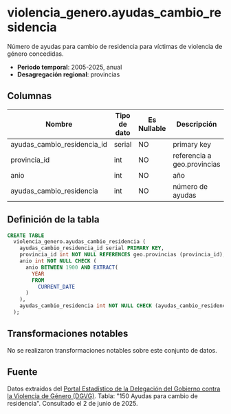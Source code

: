 # violencia_genero.ayudas_cambio_residencia

Número de ayudas para cambio de residencia para víctimas de violencia de género concedidas.

- **Periodo temporal**: 2005-2025, anual
- **Desagregación regional**: provincias

## Columnas

| Nombre | Tipo de dato | Es Nullable | Descripción |
| --- | --- | --- | --- |
| ayudas_cambio_residencia_id | serial | NO | primary key |
| provincia_id | int | NO | referencia a geo.provincias |
| anio | int | NO | año |
| ayudas_cambio_residencia | int | NO | número de ayudas |

## Definición de la tabla

```sql
CREATE TABLE
  violencia_genero.ayudas_cambio_residencia (
    ayudas_cambio_residencia_id serial PRIMARY KEY,
    provincia_id int NOT NULL REFERENCES geo.provincias (provincia_id),
    anio int NOT NULL CHECK (
      anio BETWEEN 1900 AND EXTRACT(
        YEAR
        FROM
          CURRENT_DATE
      )
    ),
    ayudas_cambio_residencia int NOT NULL CHECK (ayudas_cambio_residencia >= 0)
  );
```

## Transformaciones notables
No se realizaron transformaciones notables sobre este conjunto de datos.

## Fuente
Datos extraídos del <a href="https://estadisticasviolenciagenero.igualdad.gob.es/" target="_blank">Portal Estadístico de la Delegación del Gobierno contra la Violencia de Género (DGVG)</a>. Tabla: "150 Ayudas para cambio de residencia".
Consultado el 2 de junio de 2025.
